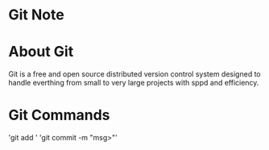 # Git Note
# About Git 
Git is a free and open source distributed version control system designed to handle everthing from small to very large projects with sppd and efficiency.

# Git Commands
'git add <file>'
'git commit -m "msg>"'
